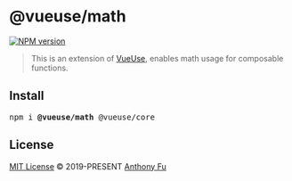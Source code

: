 # @vueuse/math

[![NPM version](https://img.shields.io/npm/v/@vueuse/math?color=a1b858)](https://www.npmjs.com/package/@vueuse/math)

> This is an extension of [VueUse](https://github.com/vueuse/vueuse), enables math usage for composable functions.

## Install

<pre class='language-bash'>
npm i <b>@vueuse/math</b> @vueuse/core
</pre>

## License

[MIT License](https://github.com/vueuse/vueuse/blob/master/LICENSE) © 2019-PRESENT [Anthony Fu](https://github.com/antfu)
